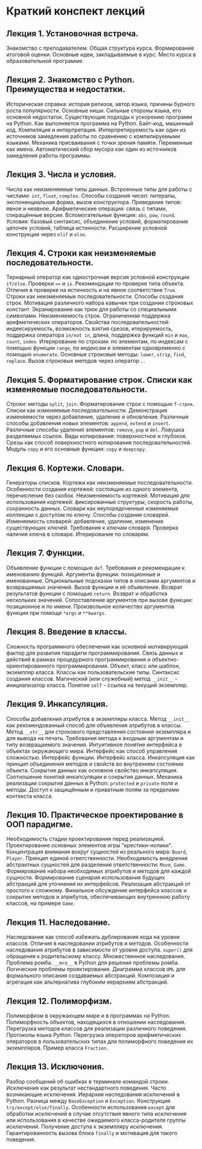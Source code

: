 # Краткий конспект лекций

## Лекция 1. Установочная встреча.

Знакомство с преподавателем. Общая структура курса. Формирование итоговой оценки. Основные идеи, закладываемые в
курс. Место курса в образовательной программе.

## Лекция 2. Знакомство с Python. Преимущества и недостатки.

Историческая справка: история релизов, автор языка, причины бурного роста популярности. 
Основные ниши. Сильные стороны языка, его основной недостаток.
Существующие подходы к ускорению программ на Python. Как выполняется программа на Python.
Байт-код, машинный код. Компиляция и интерпретация.
Интерпретируемость как один из источников замедления работы по сравнению с 
компилируемыми языками. Механика присваивания с точки зрения памяти. Переменные как имена.
Автоматический сбор мусора как один из источников замедления работы программы.

## Лекция 3. Числа и условия.

Числа как неизменяемые типы данных. Встроенные типы для работы с числами: `int`, `float`, `complex`.
Способы создания чисел: литералы, экспоненциальная форма, вызов конструктора. 
Приведение типов: явное и неявное. Арифметические операции:
связь с типами, сокращённые версии. Вспомогательные функции: `abs`, `pow`, `round`. Условия: базовый синтаксис,
объединение условий, форматирование цепочек условий, таблица истинности. Расширение условной конструкции через
`elif` и `else`.

## Лекция 4. Строки как неизменяемые последовательности.

Тернарный оператор как однострочная версия условной конструкции `if/else`. Проверки `==` и `is`. 
Рекомендации по проверке типа объекта. Отличия в проверке на истинность и на явное соответствие `True`.
Строки как неизменяемые последовательности. Способы создания строк. Мотивация различного набора кавычек при 
создании строковых констант. Экранирование как трюк для работы со специальными символами. Неизменяемость строк.
Ограниченная поддержка арифметических операторов. Свойства последовательностей: индексируемость, возможность взятия
срезов, итерируемость, поддержка оператора `in/not in`, длина, поддержка функций `min` и `max`, `count`, `index`. 
Итерирование по строкам: по элементам, по индексам с помощью функции `range`, по индексам и элементам одновременно
с помощью `enumerate`. Основные строковые методы: `lower`, `strip`, `find`, `replace`. Вызов строковых методов 
через оператор `.`.

## Лекция 5. Форматирование строк. Списки как изменяемые последовательности.

Строки: методы `split`, `join`. Форматирование строк с помощью `f-строк`. Списки как изменяемые последовательности.
Демонстрация изменяемости через добавление, удаление и обновление. Различные способы добавления новых элементов:
`append`, `extend` и `insert`. Различные способы удаления элементов: `remove`, `pop` и `del`.
Ловушка разделяемых ссылок. Виды копирования: поверхностное и глубокое. Срезы как способ поверхностного копирования 
последовательностей. Модуль `copy` и его основные функции: `copy` и `deepcopy`.

## Лекция 6. Кортежи. Словари.

Генераторы списков. Кортежи как неизменяемые последовательности. Особенности создания кортежей: состоящие из 
одного элемента, перечисление без скобок. Неизменяемость кортежей. Мотивация для использования кортежей: фиксированные
структуры, скорость работы, сохранность данных. Словари как неупорядоченные изменяемые коллекции с доступом по ключу.
Способы создания словарей. Изменяемость словарей: добавление, удаление, изменение существующих ключей. 
Требования к ключам словаря. Проверка наличия ключа в словаре. Итерирование по словарям.

## Лекция 7. Функции.

Объявление функции с помощью  `def`. Требования и рекомендации к именованию функций. 
Аргументы функции: позиционные и именованные.
Опциональные подсказки типов в описании аргументов и возвращаемых значений. Вызов функции и её объявление.
Возврат результатов функции с помощью `return`. Возврат и обработка нескольких значений. Сопоставление
аргументов при вызове функции: позиционное и по имени. Произвольное количество аргументов функции при 
помощи `*args` и `**kwargs`.

## Лекция 8. Введение в классы.

Сложность программного обеспечения как основной мотивирующий фактор для развития парадигм программирования.
Связь данных и действий в рамках процедурного программирования и объектно-ориентированного
программирования. Объект, класс или шаблон, экземпляр класса. 
Классы как пользовательские типы. Синтаксис создания классов. 
Магический (или служебный) метод `__init__` - инициализатор класса. Понятие `self` - ссылка на текущий
экземпляр.

## Лекция 9. Инкапсуляция.

Способы добавления атрибутов в экземпляры класса. Метод `__init__` как рекомендованный способ для 
объявления атрибутов в классы. 
Метод `__str__` для строкового представления состояния экземпляра и для вывода на печать. Требования метода 
к входным аргументам и типу возвращаемого значения.
Интуитивное понятие интерфейса в объектах окружающего мира. Интерфейс как способ управления
сложностью. Интерфейс функции. Интерфейс класса. Инкапсуляция как принцип объединения методов и свойств во
внутреннем состоянии объекта. Сокрытие данных как основное свойство инкапсуляции. Соотношение понятий
инкапсуляции и сокрытия данных. Механика реализации сокрытия данных в Python: `protected` и `private` поля и
методы. Доступ к защищённым и приватным полям за пределами контекста класса. 

## Лекция 10. Практическое проектирование в ООП парадигме.

Необходимость стадии проектирования перед реализацией. Проектирование основных элементов игры "крестики-нолики".
Концентрация внимания вокруг сущностей из реального мира: `Board`, `Player`. Принцип единой ответственности.
Необходимость внедрения абстрактных сущностей для разделения ответственности: `Move`, 
`Game`.  Формирование набора необходимых атрибутов и методов для каждой сущности. Формирование сценария использования будущих абстракций для 
уточнения их интерфейсов. Реализация абстракций от простого к сложному. Финальное обсуждение интерфейса классов
и сокрытие методов и атрибутов, обеспечивающих внутреннюю работу классов, на примере `Game`. 

## Лекция 11. Наследование.

Наследование как способ избежать дублирования кода на уровне классов. Отличия в наследовании атрибутов и методов.
Особенности наследования атрибутов в зависимости от уровня доступа. `super()` для обращения к родительскому
классу. Множественное наследование. Проблема ромба. 
`__mro__` в Python для решения проблемы ромба. Логические проблемы проектирования. Диаграмма классов `UML` для
формального описания создаваемых абстракций. Композиция и агрегация как альтернатива глубоким иерархиям абстракций.

## Лекция 12. Полиморфизм.

Полиморфизм в окружающем мире и в программах на Python. Полиморфность объектов, находящихся в отношении наследования.
Перегрузка методов классов для реализации различного поведения. Протоколы языка Python. Перегрузка операторов
арифметических операторов в пользовательских типах для полиморфного поведения их экземпляров. 
Пример класса `Fraction`.

## Лекция 13. Исключения.

Разбор сообщений об ошибках в терминале командой строки. Исключения как результат
нестандартного поведения. Часто возникающие исключения. Иерархия наследования 
исключений в Python. Разница между `BaseException` и `Exception`. Конструкция
`try/except/else/finally`. Особенности использования `except` для обработки
исключений в случае отсутствия явного типа исключения или использования 
в качестве ожидаемого класса-родителя группы исключений. Получение доступа к
экземпляру исключения. Гарантированность вызова блока `finally` и мотивация
для такого поведения.
